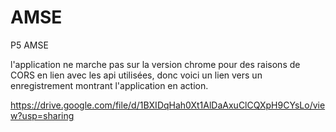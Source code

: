 # AMSE
P5 AMSE

l'application ne marche pas sur la version chrome pour des raisons de CORS en lien avec les api 
utilisées, donc voici un lien vers un enregistrement montrant l'application en action.

https://drive.google.com/file/d/1BXIDqHah0Xt1AlDaAxuClCQXpH9CYsLo/view?usp=sharing
